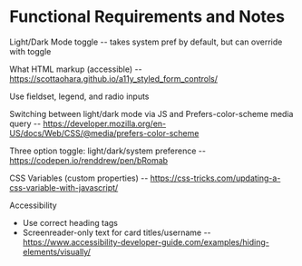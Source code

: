 # Functional Requirements and Notes

Light/Dark Mode toggle -- takes system pref by default, but can override with toggle


What HTML markup (accessible) -- https://scottaohara.github.io/a11y_styled_form_controls/

Use fieldset, legend, and radio inputs

Switching between light/dark mode via JS and Prefers-color-scheme media query -- https://developer.mozilla.org/en-US/docs/Web/CSS/@media/prefers-color-scheme

Three option toggle: light/dark/system preference -- https://codepen.io/renddrew/pen/bRomab

CSS Variables (custom properties) -- https://css-tricks.com/updating-a-css-variable-with-javascript/

Accessibility
- Use correct heading tags
- Screenreader-only text for card titles/username -- https://www.accessibility-developer-guide.com/examples/hiding-elements/visually/